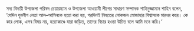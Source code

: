 সদ্য বিদায়ী উপজেলা পরিষদ চেয়ারম্যান ও উপজেলা আওয়ামী লীগের সাধারণ সম্পাদক শাহিনুজ্জামান শাহিন বলেন, ‘যেদিন যুবলীগ নেতা আল–আমিনকে হত্যা করা হয়, পরদিনই নিহতের লোকজন মোজাহার বিশ্বাসকে মারধর করে। কে কার লোক, এসব বিষয় নয়, হত্যাকাণ্ডে যারা জড়িত, তাদের বিচার হওয়া উচিত বলে আমি মনে করি।’
